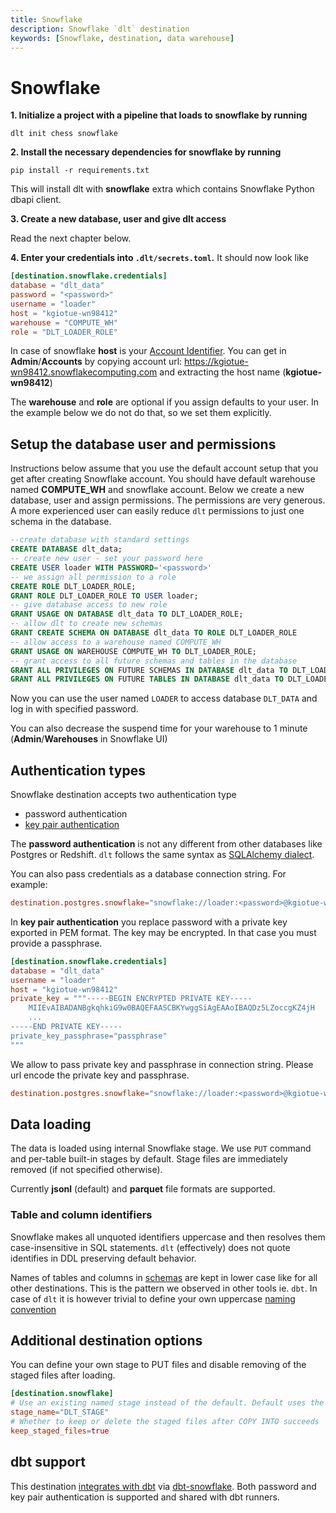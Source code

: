 ```yaml
---
title: Snowflake
description: Snowflake `dlt` destination
keywords: [Snowflake, destination, data warehouse]
---
```


# Snowflake

**1. Initialize a project with a pipeline that loads to snowflake by running**

```
dlt init chess snowflake
```

**2. Install the necessary dependencies for snowflake by running**

```
pip install -r requirements.txt
```

This will install dlt with **snowflake** extra which contains Snowflake Python dbapi client.

**3. Create a new database, user and give dlt access**

Read the next chapter below.

**4. Enter your credentials into `.dlt/secrets.toml`.** It should now look like

```toml
[destination.snowflake.credentials]
database = "dlt_data"
password = "<password>"
username = "loader"
host = "kgiotue-wn98412"
warehouse = "COMPUTE_WH"
role = "DLT_LOADER_ROLE"
```

In case of snowflake **host** is your
[Account Identifier](https://docs.snowflake.com/en/user-guide/admin-account-identifier). You can get
in **Admin**/**Accounts** by copying account url: https://kgiotue-wn98412.snowflakecomputing.com and
extracting the host name (**kgiotue-wn98412**)

The **warehouse** and **role** are optional if you assign defaults to your user. In the example
below we do not do that, so we set them explicitly.

## Setup the database user and permissions

Instructions below assume that you use the default account setup that you get after creating
Snowflake account. You should have default warehouse named **COMPUTE_WH** and snowflake account.
Below we create a new database, user and assign permissions. The permissions are very generous. A
more experienced user can easily reduce `dlt` permissions to just one schema in the database.

```sql
--create database with standard settings
CREATE DATABASE dlt_data;
-- create new user - set your password here
CREATE USER loader WITH PASSWORD='<password>'
-- we assign all permission to a role
CREATE ROLE DLT_LOADER_ROLE;
GRANT ROLE DLT_LOADER_ROLE TO USER loader;
-- give database access to new role
GRANT USAGE ON DATABASE dlt_data TO DLT_LOADER_ROLE;
-- allow dlt to create new schemas
GRANT CREATE SCHEMA ON DATABASE dlt_data TO ROLE DLT_LOADER_ROLE
-- allow access to a warehouse named COMPUTE_WH
GRANT USAGE ON WAREHOUSE COMPUTE_WH TO DLT_LOADER_ROLE;
-- grant access to all future schemas and tables in the database
GRANT ALL PRIVILEGES ON FUTURE SCHEMAS IN DATABASE dlt_data TO DLT_LOADER_ROLE;
GRANT ALL PRIVILEGES ON FUTURE TABLES IN DATABASE dlt_data TO DLT_LOADER_ROLE;
```

Now you can use the user named `LOADER` to access database `DLT_DATA` and log in with specified
password.

You can also decrease the suspend time for your warehouse to 1 minute (**Admin**/**Warehouses** in
Snowflake UI)

## Authentication types

Snowflake destination accepts two authentication type

- password authentication
- [key pair authentication](https://docs.snowflake.com/en/user-guide/key-pair-auth)

The **password authentication** is not any different from other databases like Postgres or Redshift.
`dlt` follows the same syntax as
[SQLAlchemy dialect](https://docs.snowflake.com/en/developer-guide/python-connector/sqlalchemy#required-parameters).

You can also pass credentials as a database connection string. For example:

```toml
destination.postgres.snowflake="snowflake://loader:<password>@kgiotue-wn98412/dlt_data?warehouse=COMPUTE_WH&role=DLT_LOADER_ROLE"
```

In **key pair authentication** you replace password with a private key exported in PEM format. The
key may be encrypted. In that case you must provide a passphrase.

```toml
[destination.snowflake.credentials]
database = "dlt_data"
username = "loader"
host = "kgiotue-wn98412"
private_key = """-----BEGIN ENCRYPTED PRIVATE KEY-----
    MIIEvAIBADANBgkqhkiG9w0BAQEFAASCBKYwggSiAgEAAoIBAQDz5LZoccgKZ4jH
    ...
-----END PRIVATE KEY-----
private_key_passphrase="passphrase"
"""
```

We allow to pass private key and passphrase in connection string. Please url encode the private key
and passphrase.

```toml
destination.postgres.snowflake="snowflake://loader:<password>@kgiotue-wn98412/dlt_data?private_key=<url encoded pem>&private_key_passphrase=<url encoded passphrase>"
```

## Data loading

The data is loaded using internal Snowflake stage. We use `PUT` command and per-table built-in
stages by default. Stage files are immediately removed (if not specified otherwise).

Currently **jsonl** (default) and **parquet** file formats are supported.

### Table and column identifiers

Snowflake makes all unquoted identifiers uppercase and then resolves them case-insensitive in SQL
statements. `dlt` (effectively) does not quote identifies in DDL preserving default behavior.

Names of tables and columns in [schemas](../../general-usage/schema.md) are kept in lower case like
for all other destinations. This is the pattern we observed in other tools ie. `dbt`. In case of
`dlt` it is however trivial to define your own uppercase
[naming convention](../../general-usage/schema.md#naming-convention)

## Additional destination options

You can define your own stage to PUT files and disable removing of the staged files after loading.

```toml
[destination.snowflake]
# Use an existing named stage instead of the default. Default uses the implicit table stage per table
stage_name="DLT_STAGE"
# Whether to keep or delete the staged files after COPY INTO succeeds
keep_staged_files=true
```

## dbt support

This destination
[integrates with dbt](../transformations/dbt.md)
via [dbt-snowflake](https://github.com/dbt-labs/dbt-snowflake). Both password and key pair
authentication is supported and shared with dbt runners.
